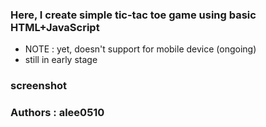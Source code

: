 ### Here, I create simple tic-tac toe game using basic HTML+JavaScript
- NOTE : yet, doesn't support for mobile device (ongoing)
- still in early stage

### screenshot

### Authors : alee0510
